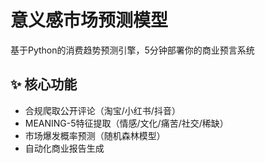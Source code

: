 # 意义感市场预测模型
基于Python的消费趋势预测引擎，5分钟部署你的商业预言系统

## ✨ 核心功能
- 合规爬取公开评论（淘宝/小红书/抖音）
- MEANING-5特征提取（情感/文化/痛苦/社交/稀缺）
- 市场爆发概率预测（随机森林模型）
- 自动化商业报告生成
